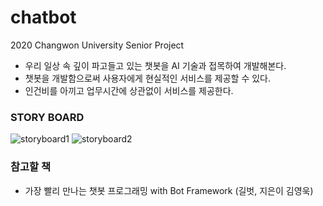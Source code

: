 # chatbot
2020 Changwon University Senior Project 


- 우리 일상 속 깊이 파고들고 있는 챗봇을 AI 기술과 접목하여 개발해본다.
- 챗봇을 개발함으로써 사용자에게 현실적인 서비스를 제공할 수 있다.
- 인건비를 아끼고 업무시간에 상관없이 서비스를 제공한다.

### STORY BOARD
![storyboard1](https://user-images.githubusercontent.com/55091156/78757346-50375100-79b7-11ea-9d35-5ae71b3a2701.PNG)
![storyboard2](https://user-images.githubusercontent.com/55091156/78757353-53324180-79b7-11ea-8c5a-3625df72c828.PNG)

### 참고할 책
- 가장 빨리 만나는 챗봇 프로그래밍 with Bot Framework (길벗, 지은이 김영욱)
